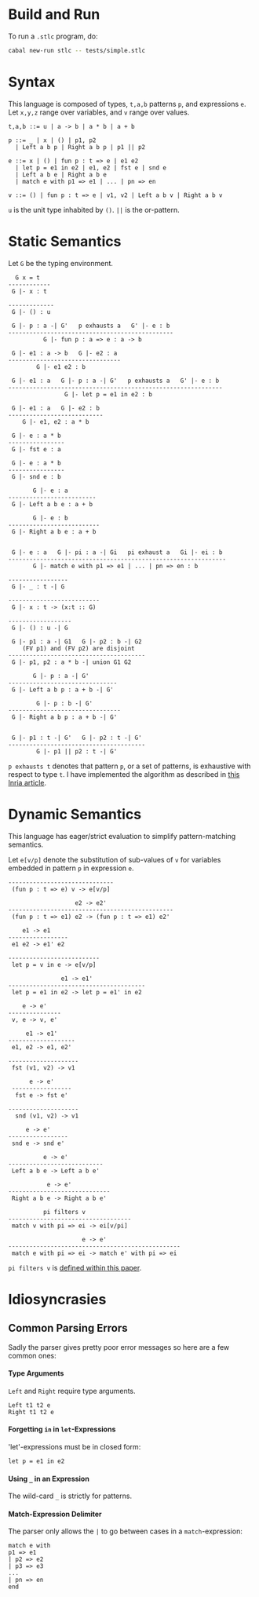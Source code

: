 # Build and Run

To run a `.stlc` program, do:
```bash
cabal new-run stlc -- tests/simple.stlc
```

# Syntax

This language is composed of types, `t,a,b` patterns `p`, and expressions `e`. Let `x,y,z` range over variables, and `v` range over values.
```
t,a,b ::= u | a -> b | a * b | a + b

p ::= _ | x | () | p1, p2
  | Left a b p | Right a b p | p1 || p2

e ::= x | () | fun p : t => e | e1 e2
  | let p = e1 in e2 | e1, e2 | fst e | snd e
  | Left a b e | Right a b e
  | match e with p1 => e1 | ... | pn => en

v ::= () | fun p : t => e | v1, v2 | Left a b v | Right a b v
```
`u` is the unit type inhabited by `()`. `||` is the or-pattern.

# Static Semantics

Let `G` be the typing environment.

```
  G x = t
------------
 G |- x : t

-------------
 G |- () : u

 G |- p : a -| G'   p exhausts a   G' |- e : b
-----------------------------------------------
          G |- fun p : a => e : a -> b

 G |- e1 : a -> b   G |- e2 : a
--------------------------------
        G |- e1 e2 : b

 G |- e1 : a   G |- p : a -| G'   p exhausts a   G' |- e : b
-------------------------------------------------------------
                G |- let p = e1 in e2 : b  

 G |- e1 : a   G |- e2 : b
---------------------------
    G |- e1, e2 : a * b

 G |- e : a * b
----------------
 G |- fst e : a

 G |- e : a * b
----------------
 G |- snd e : b     

       G |- e : a
-------------------------
 G |- Left a b e : a + b

       G |- e : b
--------------------------
 G |- Right a b e : a + b


 G |- e : a   G |- pi : a -| Gi   pi exhaust a   Gi |- ei : b
--------------------------------------------------------------
       G |- match e with p1 => e1 | ... | pn => en : b

-----------------
 G |- _ : t -| G

--------------------------
 G |- x : t -> (x:t :: G)

------------------
 G |- () : u -| G

 G |- p1 : a -| G1   G |- p2 : b -| G2
    (FV p1) and (FV p2) are disjoint
---------------------------------------
 G |- p1, p2 : a * b -| union G1 G2

       G |- p : a -| G'
-------------------------------
 G |- Left a b p : a + b -| G'

        G |- p : b -| G'
--------------------------------
 G |- Right a b p : a + b -| G'


 G |- p1 : t -| G'   G |- p2 : t -| G'
---------------------------------------
        G |- p1 || p2 : t -| G'
```

`p exhausts t` denotes that pattern `p`, or a set of patterns, is exhaustive with respect to type `t`. I have implemented the algorithm as described in [this Inria article](http://moscova.inria.fr/~maranget/papers/warn/index.html).

# Dynamic Semantics

This language has eager/strict evaluation to simplify pattern-matching semantics.

Let `e[v/p]` denote the substitution of sub-values of `v` for variables embedded in pattern `p` in expression `e`.

```
------------------------------
 (fun p : t => e) v -> e[v/p]

                   e2 -> e2'
-----------------------------------------------
 (fun p : t => e1) e2 -> (fun p : t => e1) e2'

    e1 -> e1
-----------------
 e1 e2 -> e1' e2

--------------------------
 let p = v in e -> e[v/p]

               e1 -> e1'
---------------------------------------
 let p = e1 in e2 -> let p = e1' in e2

    e -> e'
---------------
 v, e -> v, e'

     e1 -> e1'
-------------------
 e1, e2 -> e1, e2'

--------------------
 fst (v1, v2) -> v1

      e -> e'
 -----------------
  fst e -> fst e'

--------------------
  snd (v1, v2) -> v1

     e -> e'
-----------------
 snd e -> snd e'

          e -> e'
---------------------------
 Left a b e -> Left a b e'

           e -> e'
-----------------------------
 Right a b e -> Right a b e'

          pi filters v
-----------------------------------
 match v with pi => ei -> ei[v/pi]

                     e -> e'
-------------------------------------------------
 match e with pi => ei -> match e' with pi => ei
```
`pi filters v` is [defined within this paper](http://moscova.inria.fr/~maranget/papers/warn/warn003.html).

# Idiosyncrasies

## Common Parsing Errors

Sadly the parser gives pretty poor error messages so here are a few common ones:

#### Type Arguments

`Left` and `Right` require type arguments.
```
Left t1 t2 e
Right t1 t2 e
```

#### Forgetting `in` in `let`-Expressions

'let'-expressions must be in closed form:
```
let p = e1 in e2
```

#### Using `_` in an Expression

The wild-card `_` is strictly for patterns.

#### Match-Expression Delimiter

The parser only allows the `|` to go between cases in a `match`-expression:
```
match e with
p1 => e1
| p2 => e2
| p3 => e3
...
| pn => en
end
```
